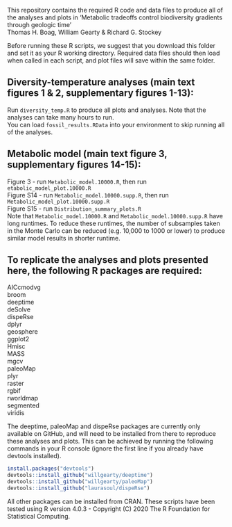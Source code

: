 This repository contains the required R code and data files to produce all of the analyses and plots in ‘Metabolic tradeoffs control biodiversity gradients through geologic time’   
Thomas H. Boag, William Gearty & Richard G. Stockey  
  
Before running these R scripts, we suggest that you download this folder and set it as your R working directory. Required data files should then load when called in each script, and plot files will save within the same folder.  

## Diversity-temperature analyses (main text figures 1 & 2, supplementary figures 1-13):  
Run `diversity_temp.R` to produce all plots and analyses. Note that the analyses can take many hours to run.  
You can load `fossil_results.RData` into your environment to skip running all of the analyses.  

## Metabolic model (main text figure 3, supplementary figures 14-15):  
Figure 3 - run `Metabolic_model.10000.R`, then run `etabolic_model_plot.10000.R`  
Figure S14 - run `Metabolic_model.10000.supp.R`, then run `Metabolic_model_plot.10000.supp.R`  
Figure S15 - run `Distribution_summary_plots.R`  
Note that `Metabolic_model.10000.R` and `Metabolic_model.10000.supp.R` have long runtimes. To reduce these runtimes, the number of subsamples taken in the Monte Carlo can be reduced (e.g. 10,000 to 1000 or lower) to produce similar model results in shorter runtime. 

## To replicate the analyses and plots presented here, the following R packages are required:  
AICcmodvg  
broom  
deeptime  
deSolve  
dispeRse  
dplyr  
geosphere   
ggplot2  
Hmisc  
MASS  
mgcv  
paleoMap  
plyr  
raster  
rgbif  
rworldmap  
segmented  
viridis  

The deeptime, paleoMap and dispeRse packages are currently only available on GitHub, and will need to be installed from there to reproduce
these analyses and plots. This can be achieved by running the following commands in your R console (ignore the first line 
if you already have devtools installed).  
```r
install.packages("devtools")  
devtools::install_github("willgearty/deeptime")  
devtools::install_github("willgearty/paleoMap")  
devtools::install_github("laurasoul/dispeRse")  
```
  
  
All other packages can be installed from CRAN. These scripts have been tested using R version 4.0.3 - 
Copyright (C) 2020 The R Foundation for Statistical Computing.
